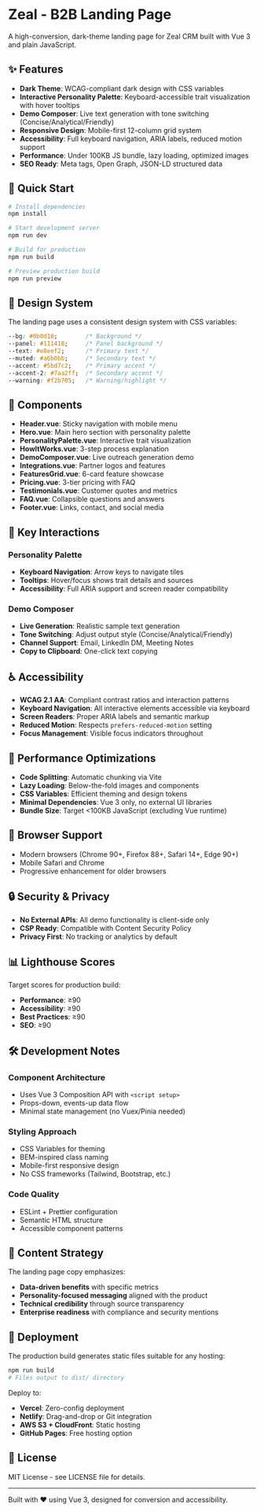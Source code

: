 # Zeal - B2B Landing Page

A high-conversion, dark-theme landing page for Zeal CRM built with Vue 3 and plain JavaScript.

## ✨ Features

- **Dark Theme**: WCAG-compliant dark design with CSS variables
- **Interactive Personality Palette**: Keyboard-accessible trait visualization with hover tooltips
- **Demo Composer**: Live text generation with tone switching (Concise/Analytical/Friendly)
- **Responsive Design**: Mobile-first 12-column grid system
- **Accessibility**: Full keyboard navigation, ARIA labels, reduced motion support
- **Performance**: Under 100KB JS bundle, lazy loading, optimized images
- **SEO Ready**: Meta tags, Open Graph, JSON-LD structured data

## 🚀 Quick Start

```bash
# Install dependencies
npm install

# Start development server
npm run dev

# Build for production
npm run build

# Preview production build
npm run preview
```

## 🎨 Design System

The landing page uses a consistent design system with CSS variables:

```css
--bg: #0b0d10;        /* Background */
--panel: #111418;     /* Panel background */
--text: #e8eef2;      /* Primary text */
--muted: #a6b0bb;     /* Secondary text */
--accent: #5bd7c2;    /* Primary accent */
--accent-2: #7aa2ff;  /* Secondary accent */
--warning: #f2b705;   /* Warning/highlight */
```

## 🧩 Components

- **Header.vue**: Sticky navigation with mobile menu
- **Hero.vue**: Main hero section with personality palette
- **PersonalityPalette.vue**: Interactive trait visualization
- **HowItWorks.vue**: 3-step process explanation
- **DemoComposer.vue**: Live outreach generation demo
- **Integrations.vue**: Partner logos and features
- **FeaturesGrid.vue**: 6-card feature showcase
- **Pricing.vue**: 3-tier pricing with FAQ
- **Testimonials.vue**: Customer quotes and metrics
- **FAQ.vue**: Collapsible questions and answers
- **Footer.vue**: Links, contact, and social media

## 🎯 Key Interactions

### Personality Palette
- **Keyboard Navigation**: Arrow keys to navigate tiles
- **Tooltips**: Hover/focus shows trait details and sources
- **Accessibility**: Full ARIA support and screen reader compatibility

### Demo Composer
- **Live Generation**: Realistic sample text generation
- **Tone Switching**: Adjust output style (Concise/Analytical/Friendly)
- **Channel Support**: Email, LinkedIn DM, Meeting Notes
- **Copy to Clipboard**: One-click text copying

## ♿ Accessibility

- **WCAG 2.1 AA**: Compliant contrast ratios and interaction patterns
- **Keyboard Navigation**: All interactive elements accessible via keyboard
- **Screen Readers**: Proper ARIA labels and semantic markup
- **Reduced Motion**: Respects `prefers-reduced-motion` setting
- **Focus Management**: Visible focus indicators throughout

## 🔧 Performance Optimizations

- **Code Splitting**: Automatic chunking via Vite
- **Lazy Loading**: Below-the-fold images and components
- **CSS Variables**: Efficient theming and design tokens
- **Minimal Dependencies**: Vue 3 only, no external UI libraries
- **Bundle Size**: Target <100KB JavaScript (excluding Vue runtime)

## 📱 Browser Support

- Modern browsers (Chrome 90+, Firefox 88+, Safari 14+, Edge 90+)
- Mobile Safari and Chrome
- Progressive enhancement for older browsers

## 🔒 Security & Privacy

- **No External APIs**: All demo functionality is client-side only
- **CSP Ready**: Compatible with Content Security Policy
- **Privacy First**: No tracking or analytics by default

## 📊 Lighthouse Scores

Target scores for production build:
- **Performance**: ≥90
- **Accessibility**: ≥90
- **Best Practices**: ≥90
- **SEO**: ≥90

## 🛠️ Development Notes

### Component Architecture
- Uses Vue 3 Composition API with `<script setup>`
- Props-down, events-up data flow
- Minimal state management (no Vuex/Pinia needed)

### Styling Approach
- CSS Variables for theming
- BEM-inspired class naming
- Mobile-first responsive design
- No CSS frameworks (Tailwind, Bootstrap, etc.)

### Code Quality
- ESLint + Prettier configuration
- Semantic HTML structure
- Accessible component patterns

## 📝 Content Strategy

The landing page copy emphasizes:
- **Data-driven benefits** with specific metrics
- **Personality-focused messaging** aligned with the product
- **Technical credibility** through source transparency
- **Enterprise readiness** with compliance and security mentions

## 🚢 Deployment

The production build generates static files suitable for any hosting:

```bash
npm run build
# Files output to dist/ directory
```

Deploy to:
- **Vercel**: Zero-config deployment
- **Netlify**: Drag-and-drop or Git integration
- **AWS S3 + CloudFront**: Static hosting
- **GitHub Pages**: Free hosting option

## 📄 License

MIT License - see LICENSE file for details.

---

Built with ❤️ using Vue 3, designed for conversion and accessibility.
